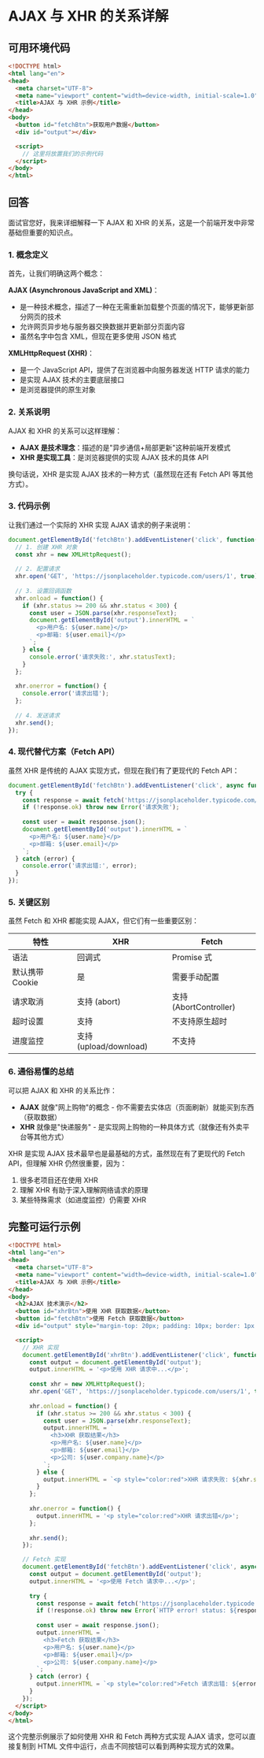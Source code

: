 # AJAX 与 XHR 的关系详解

## 可用环境代码

```html
<!DOCTYPE html>
<html lang="en">
<head>
  <meta charset="UTF-8">
  <meta name="viewport" content="width=device-width, initial-scale=1.0">
  <title>AJAX 与 XHR 示例</title>
</head>
<body>
  <button id="fetchBtn">获取用户数据</button>
  <div id="output"></div>

  <script>
    // 这里将放置我们的示例代码
  </script>
</body>
</html>
```

## 回答

面试官您好，我来详细解释一下 AJAX 和 XHR 的关系，这是一个前端开发中非常基础但重要的知识点。

### 1. 概念定义

首先，让我们明确这两个概念：

**AJAX (Asynchronous JavaScript and XML)**：
- 是一种技术概念，描述了一种在无需重新加载整个页面的情况下，能够更新部分网页的技术
- 允许网页异步地与服务器交换数据并更新部分页面内容
- 虽然名字中包含 XML，但现在更多使用 JSON 格式

**XMLHttpRequest (XHR)**：
- 是一个 JavaScript API，提供了在浏览器中向服务器发送 HTTP 请求的能力
- 是实现 AJAX 技术的主要底层接口
- 是浏览器提供的原生对象

### 2. 关系说明

AJAX 和 XHR 的关系可以这样理解：

- **AJAX 是技术理念**：描述的是"异步通信+局部更新"这种前端开发模式
- **XHR 是实现工具**：是浏览器提供的实现 AJAX 技术的具体 API

换句话说，XHR 是实现 AJAX 技术的一种方式（虽然现在还有 Fetch API 等其他方式）。

### 3. 代码示例

让我们通过一个实际的 XHR 实现 AJAX 请求的例子来说明：

```javascript
document.getElementById('fetchBtn').addEventListener('click', function() {
  // 1. 创建 XHR 对象
  const xhr = new XMLHttpRequest();
  
  // 2. 配置请求
  xhr.open('GET', 'https://jsonplaceholder.typicode.com/users/1', true);
  
  // 3. 设置回调函数
  xhr.onload = function() {
    if (xhr.status >= 200 && xhr.status < 300) {
      const user = JSON.parse(xhr.responseText);
      document.getElementById('output').innerHTML = `
        <p>用户名: ${user.name}</p>
        <p>邮箱: ${user.email}</p>
      `;
    } else {
      console.error('请求失败:', xhr.statusText);
    }
  };
  
  xhr.onerror = function() {
    console.error('请求出错');
  };
  
  // 4. 发送请求
  xhr.send();
});
```

### 4. 现代替代方案（Fetch API）

虽然 XHR 是传统的 AJAX 实现方式，但现在我们有了更现代的 Fetch API：

```javascript
document.getElementById('fetchBtn').addEventListener('click', async function() {
  try {
    const response = await fetch('https://jsonplaceholder.typicode.com/users/1');
    if (!response.ok) throw new Error('请求失败');
    
    const user = await response.json();
    document.getElementById('output').innerHTML = `
      <p>用户名: ${user.name}</p>
      <p>邮箱: ${user.email}</p>
    `;
  } catch (error) {
    console.error('请求出错:', error);
  }
});
```

### 5. 关键区别

虽然 Fetch 和 XHR 都能实现 AJAX，但它们有一些重要区别：

| 特性                | XHR                     | Fetch                     |
|---------------------|-------------------------|---------------------------|
| 语法                | 回调式                  | Promise 式                |
| 默认携带 Cookie     | 是                      | 需要手动配置             |
| 请求取消            | 支持 (abort)           | 支持 (AbortController)   |
| 超时设置            | 支持                    | 不支持原生超时           |
| 进度监控            | 支持 (upload/download) | 不支持                   |

### 6. 通俗易懂的总结

可以把 AJAX 和 XHR 的关系比作：

- **AJAX** 就像"网上购物"的概念 - 你不需要去实体店（页面刷新）就能买到东西（获取数据）
- **XHR** 就像是"快递服务" - 是实现网上购物的一种具体方式（就像还有外卖平台等其他方式）

XHR 是实现 AJAX 技术最早也是最基础的方式，虽然现在有了更现代的 Fetch API，但理解 XHR 仍然很重要，因为：
1. 很多老项目还在使用 XHR
2. 理解 XHR 有助于深入理解网络请求的原理
3. 某些特殊需求（如进度监控）仍需要 XHR

## 完整可运行示例

```html
<!DOCTYPE html>
<html lang="en">
<head>
  <meta charset="UTF-8">
  <meta name="viewport" content="width=device-width, initial-scale=1.0">
  <title>AJAX 与 XHR 示例</title>
</head>
<body>
  <h2>AJAX 技术演示</h2>
  <button id="xhrBtn">使用 XHR 获取数据</button>
  <button id="fetchBtn">使用 Fetch 获取数据</button>
  <div id="output" style="margin-top: 20px; padding: 10px; border: 1px solid #ccc;"></div>

  <script>
    // XHR 实现
    document.getElementById('xhrBtn').addEventListener('click', function() {
      const output = document.getElementById('output');
      output.innerHTML = '<p>使用 XHR 请求中...</p>';
      
      const xhr = new XMLHttpRequest();
      xhr.open('GET', 'https://jsonplaceholder.typicode.com/users/1', true);
      
      xhr.onload = function() {
        if (xhr.status >= 200 && xhr.status < 300) {
          const user = JSON.parse(xhr.responseText);
          output.innerHTML = `
            <h3>XHR 获取结果</h3>
            <p>用户名: ${user.name}</p>
            <p>邮箱: ${user.email}</p>
            <p>公司: ${user.company.name}</p>
          `;
        } else {
          output.innerHTML = `<p style="color:red">XHR 请求失败: ${xhr.statusText}</p>`;
        }
      };
      
      xhr.onerror = function() {
        output.innerHTML = '<p style="color:red">XHR 请求出错</p>';
      };
      
      xhr.send();
    });

    // Fetch 实现
    document.getElementById('fetchBtn').addEventListener('click', async function() {
      const output = document.getElementById('output');
      output.innerHTML = '<p>使用 Fetch 请求中...</p>';
      
      try {
        const response = await fetch('https://jsonplaceholder.typicode.com/users/1');
        if (!response.ok) throw new Error(`HTTP error! status: ${response.status}`);
        
        const user = await response.json();
        output.innerHTML = `
          <h3>Fetch 获取结果</h3>
          <p>用户名: ${user.name}</p>
          <p>邮箱: ${user.email}</p>
          <p>公司: ${user.company.name}</p>
        `;
      } catch (error) {
        output.innerHTML = `<p style="color:red">Fetch 请求出错: ${error.message}</p>`;
      }
    });
  </script>
</body>
</html>
```

这个完整示例展示了如何使用 XHR 和 Fetch 两种方式实现 AJAX 请求，您可以直接复制到 HTML 文件中运行，点击不同按钮可以看到两种实现方式的效果。
